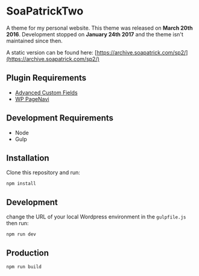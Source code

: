 # SoaPatrickTwo

A theme for my personal website. This theme was released on **March 20th 2016**. Development stopped on **January 24th 2017** and the theme isn't maintained since then. 

A static version can be found here: [https://archive.soapatrick.com/sp2/](https://archive.soapatrick.com/sp2/)

## Plugin Requirements

- [Advanced Custom Fields](https://www.advancedcustomfields.com/)
- [WP PageNavi](https://lesterchan.net/portfolio/programming/php/#wordpress-wp-pagenavi)


## Development Requirements

- Node
- Gulp

## Installation

Clone this repository and run:

```
npm install
```

## Development
change the URL of your local Wordpress environment in the `gulpfile.js` then run:

```
npm run dev
```

## Production

```
npm run build
```
